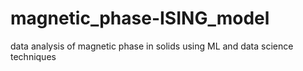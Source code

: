 # magnetic_phase-ISING_model
 data analysis of magnetic phase in solids using ML and data science techniques
